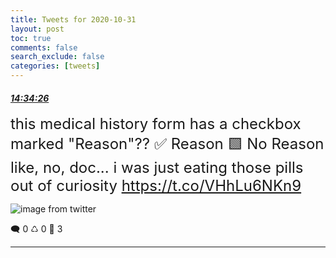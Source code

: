 ```yaml
---
title: Tweets for 2020-10-31
layout: post
toc: true
comments: false
search_exclude: false
categories: [tweets]
---
```



#### <a href = "https://twitter.com/deepfates/status/1322638081313304576">*14:34:26*</a>

<font size="5">this medical history form has a checkbox marked "Reason"??  ✅ Reason 🟩 No Reason  like, no, doc... i was just eating those pills out of curiosity  https://t.co/VHhLu6NKn9</font>

![image from twitter](/fastpages//images/Elr0UeSVkAIDE7Q.jpg)


🗨️ 0 ♺ 0 🤍  3   

---
    
            
